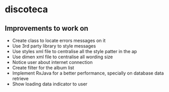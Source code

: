 # discoteca

## Improvements to work on
- Create class to locate errors messages on it
- Use 3rd party library to style messages
- Use styles xml file to centralise all the style patter in the ap
- Use dimen xml file to centralise all wording size
- Notice user about internet connection
- Create filter for the album list
- Implement RxJava for a better performance, specially on database data retrieve
- Show loading data indicator to user
